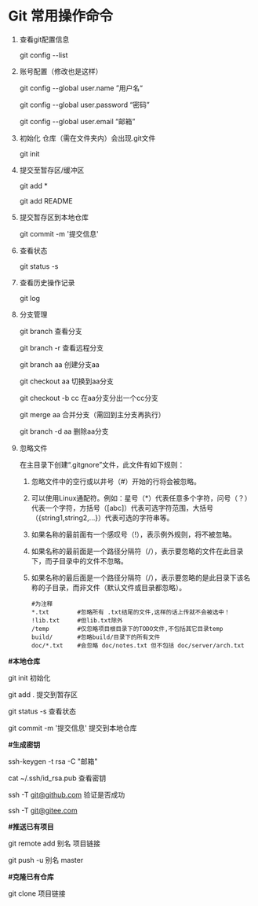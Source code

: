 # Git 常用操作命令

1. 查看git配置信息

   git config --list

2. 账号配置（修改也是这样）

   git config --global user.name ”用户名“

   git config --global user.password “密码”

   git config --global user.email “邮箱”

3. 初始化 仓库（需在文件夹内）会出现.git文件

   git init

4. 提交至暂存区/缓冲区

   git add *

   git add README

5. 提交暂存区到本地仓库

   git commit -m '提交信息'

6. 查看状态

   git status -s

7. 查看历史操作记录 

   git log

8. 分支管理

   git branch	查看分支

   git branch -r	查看远程分支

   git branch aa	创建分支aa

   git checkout aa	切换到aa分支

   git checkout -b cc	在aa分支分出一个cc分支

   git merge aa	合并分支（需回到主分支再执行）

   git branch -d aa	删除aa分支	

9. 忽略文件

   在主目录下创建“.gitgnore”文件，此文件有如下规则：

   1. 忽略文件中的空行或以井号（#）开始的行将会被忽略。

   2. 可以使用Linux通配符。例如：星号（*）代表任意多个字符，问号（？）代表一个字符，方括号（[abc]）代表可选字符范围，大括号（{string1,string2,...}）代表可选的字符串等。

   3. 如果名称的最前面有一个感叹号（!），表示例外规则，将不被忽略。

   4. 如果名称的最前面是一个路径分隔符（/），表示要忽略的文件在此目录下，而子目录中的文件不忽略。

   5. 如果名称的最后面是一个路径分隔符（/），表示要忽略的是此目录下该名称的子目录，而非文件（默认文件或目录都忽略）。

      ```
      #为注释
      *.txt        #忽略所有 .txt结尾的文件,这样的话上传就不会被选中！
      !lib.txt     #但lib.txt除外
      /temp        #仅忽略项目根目录下的TODO文件,不包括其它目录temp
      build/       #忽略build/目录下的所有文件
      doc/*.txt    #会忽略 doc/notes.txt 但不包括 doc/server/arch.txt	
      ```



**#本地仓库**

git init   初始化

git add .	提交到暂存区

git status -s	查看状态

git commit -m '提交信息'	提交到本地仓库

**#生成密钥**

ssh-keygen -t rsa -C "邮箱"

cat ~/.ssh/id_rsa.pub	查看密钥

ssh -T git@github.com	验证是否成功

ssh -T git@gitee.com	

**#推送已有项目**

git remote add 别名 项目链接

git push -u 别名 master

**#克隆已有仓库**

git clone 项目链接